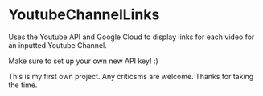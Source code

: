 # YoutubeChannelLinks

Uses the Youtube API and Google Cloud to display links for each video for an inputted Youtube Channel.

Make sure to set up your own new API key! :) 

This is my first own project. Any criticsms are welcome. Thanks for taking the time.
